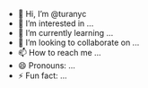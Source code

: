 - 👋 Hi, I’m @turanyc
- 👀 I’m interested in ...
- 🌱 I’m currently learning ...
- 💞️ I’m looking to collaborate on ...
- 📫 How to reach me ...
- 😄 Pronouns: ...
- ⚡ Fun fact: ...

<!---
turanyc/turanyc is a ✨ special ✨ repository because its `README.md` (this file) appears on your GitHub profile.
You can click the Preview link to take a look at your changes.
--->
